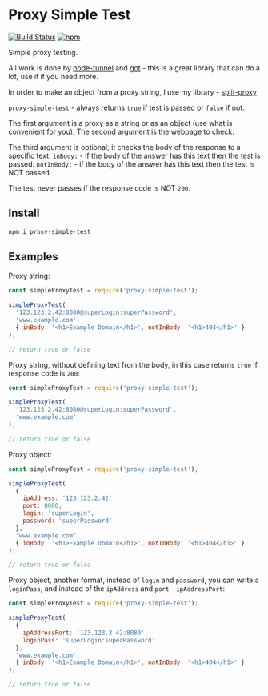 # Proxy Simple Test

[![Build Status](https://travis-ci.com/Ganevru/proxy-simple-test.svg?branch=master)](https://travis-ci.com/Ganevru/proxy-simple-test)
[![npm](https://img.shields.io/npm/v/proxy-simple-test.svg?style=flat-square)](http://npm.im/proxy-simple-test)

Simple proxy testing.

All work is done by [node-tunnel](https://github.com/koichik/node-tunnel) and [got](https://github.com/sindresorhus/got) - this is a great library that can do a lot, use it if you need more.

In order to make an object from a proxy string, I use my library - [split-proxy](https://github.com/Ganevru/split-proxy)

`proxy-simple-test` - always returns `true` if test is passed or `false` if not.

The first argument is a proxy as a string or as an object (use what is convenient for you).
The second argument is the webpage to check.

The third argument is optional; it checks the body of the response to a specific text.
`inBody:` - if the body of the answer has this text then the test is passed.
`notInBody:` - if the body of the answer has this text then the test is NOT passed.

The test never passes if the response code is NOT `200`.

## Install

```bash
npm i proxy-simple-test
```

## Examples

Proxy string:

```js
const simpleProxyTest = require('proxy-simple-test');

simpleProxyTest(
  '123.123.2.42:8080@superLogin:superPassword',
  'www.example.com',
  { inBody: '<h1>Example Domain</h1>', notInBody: '<h1>404</h1>' }
);

// return true or false
```

Proxy string, without defining text from the body, in this case returns `true` if response code is `200`:

```js
const simpleProxyTest = require('proxy-simple-test');

simpleProxyTest(
  '123.123.2.42:8080@superLogin:superPassword',
  'www.example.com'
);

// return true or false
```

Proxy object:

```js
const simpleProxyTest = require('proxy-simple-test');

simpleProxyTest(
  {
    ipAddress: '123.123.2.42',
    port: 8080,
    login: 'superLogin',
    password: 'superPassword'
  },
  'www.example.com',
  { inBody: '<h1>Example Domain</h1>', notInBody: '<h1>404</h1>' }
);

// return true or false
```

Proxy object, another format, instead of `login` and `password`, you can write a `loginPass`, and instead of the `ipAddress` and `port` - `ipAddressPort`:

```js
const simpleProxyTest = require('proxy-simple-test');

simpleProxyTest(
  {
    ipAddressPort: '123.123.2.42:8080',
    loginPass: 'superLogin:superPassword'
  },
  'www.example.com',
  { inBody: '<h1>Example Domain</h1>', notInBody: '<h1>404</h1>' }
);

// return true or false
```
